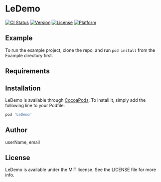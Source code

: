 # LeDemo

[![CI Status](https://img.shields.io/travis/userName/LeDemo.svg?style=flat)](https://travis-ci.org/userName/LeDemo)
[![Version](https://img.shields.io/cocoapods/v/LeDemo.svg?style=flat)](https://cocoapods.org/pods/LeDemo)
[![License](https://img.shields.io/cocoapods/l/LeDemo.svg?style=flat)](https://cocoapods.org/pods/LeDemo)
[![Platform](https://img.shields.io/cocoapods/p/LeDemo.svg?style=flat)](https://cocoapods.org/pods/LeDemo)

## Example

To run the example project, clone the repo, and run `pod install` from the Example directory first.

## Requirements

## Installation

LeDemo is available through [CocoaPods](https://cocoapods.org). To install
it, simply add the following line to your Podfile:

```ruby
pod 'LeDemo'
```

## Author

userName, email

## License

LeDemo is available under the MIT license. See the LICENSE file for more info.

